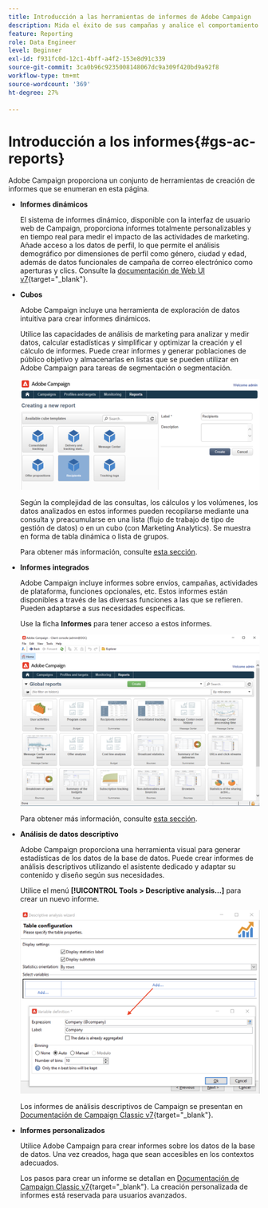 ```yaml
---
title: Introducción a las herramientas de informes de Adobe Campaign
description: Mida el éxito de sus campañas y analice el comportamiento del usuario
feature: Reporting
role: Data Engineer
level: Beginner
exl-id: f931fc0d-12c1-4bff-a4f2-153e8d91c339
source-git-commit: 3ca0b96c9235008148067dc9a309f420bd9a92f8
workflow-type: tm+mt
source-wordcount: '369'
ht-degree: 27%

---
```


# Introducción a los informes{#gs-ac-reports}

Adobe Campaign proporciona un conjunto de herramientas de creación de informes que se enumeran en esta página.

* **Informes dinámicos**

  El sistema de informes dinámico, disponible con la interfaz de usuario web de Campaign, proporciona informes totalmente personalizables y en tiempo real para medir el impacto de las actividades de marketing. Añade acceso a los datos de perfil, lo que permite el análisis demográfico por dimensiones de perfil como género, ciudad y edad, además de datos funcionales de campaña de correo electrónico como aperturas y clics. Consulte la [documentación de Web UI v7](https://experienceleague.adobe.com/docs/campaign-web/v8/reports/dynamic-reporting/get-started-reporting.html){target="_blank"}.

* **Cubos**

  Adobe Campaign incluye una herramienta de exploración de datos intuitiva para crear informes dinámicos.

  Utilice las capacidades de análisis de marketing para analizar y medir datos, calcular estadísticas y simplificar y optimizar la creación y el cálculo de informes. Puede crear informes y generar poblaciones de público objetivo y almacenarlas en listas que se pueden utilizar en Adobe Campaign para tareas de segmentación o segmentación.

  ![](assets/create-a-report.png)

  Según la complejidad de las consultas, los cálculos y los volúmenes, los datos analizados en estos informes pueden recopilarse mediante una consulta y preacumularse en una lista (flujo de trabajo de tipo de gestión de datos) o en un cubo (con Marketing Analytics). Se muestra en forma de tabla dinámica o lista de grupos.

  Para obtener más información, consulte [esta sección](gs-cubes.md).

* **Informes integrados**

  Adobe Campaign incluye informes sobre envíos, campañas, actividades de plataforma, funciones opcionales, etc. Estos informes están disponibles a través de las diversas funciones a las que se refieren. Pueden adaptarse a sus necesidades específicas.

  Use la ficha **Informes** para tener acceso a estos informes.

  ![](assets/built-in-reports.png)

  Para obtener más información, consulte [esta sección](built-in-reports.md).

* **Análisis de datos descriptivo**

  Adobe Campaign proporciona una herramienta visual para generar estadísticas de los datos de la base de datos. Puede crear informes de análisis descriptivos utilizando el asistente dedicado y adaptar su contenido y diseño según sus necesidades.

  Utilice el menú **[!UICONTROL Tools > Descriptive analysis...]** para crear un nuevo informe.

  ![](assets/desc-analysis-report.png)

  Los informes de análisis descriptivos de Campaign se presentan en [Documentación de Campaign Classic v7](https://experienceleague.adobe.com/docs/campaign-classic/using/reporting/analyzing-populations/about-descriptive-analysis.html?lang=es){target="_blank"}.

* **Informes personalizados**

  Utilice Adobe Campaign para crear informes sobre los datos de la base de datos. Una vez creados, haga que sean accesibles en los contextos adecuados.

  Los pasos para crear un informe se detallan en [Documentación de Campaign Classic v7](https://experienceleague.adobe.com/docs/campaign-classic/using/reporting/creating-new-reports/about-reports-creation-in-campaign.html){target="_blank"}. La creación personalizada de informes está reservada para usuarios avanzados.
